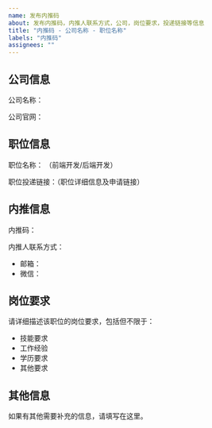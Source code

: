 ```yaml
---
name: 发布内推码
about: 发布内推码，内推人联系方式，公司，岗位要求，投递链接等信息
title: "内推码 - 公司名称 - 职位名称"
labels: "内推码"
assignees: ""
---
```


## 公司信息

公司名称：

公司官网：

## 职位信息

职位名称： （前端开发/后端开发）

职位投递链接：（职位详细信息及申请链接）

## 内推信息

内推码：

内推人联系方式：

- 邮箱：
- 微信：

## 岗位要求

请详细描述该职位的岗位要求，包括但不限于：

- 技能要求
- 工作经验
- 学历要求
- 其他要求

## 其他信息

如果有其他需要补充的信息，请填写在这里。
